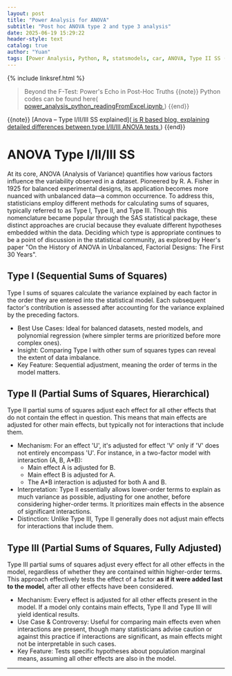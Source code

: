 ```yaml
---
layout: post
title: "Power Analysis for ANOVA"
subtitle: "Post hoc ANOVA type 2 and type 3 analysis"
date: 2025-06-19 15:29:22
header-style: text
catalog: true
author: "Yuan"
tags: [Power Analysis, Python, R, statsmodels, car, ANOVA, Type II SS (sums of squares), Type III SS, FTestPower, TTestIndPower]
---
```

{% include linksref.html %}
>Beyond the F-Test: Power's Echo in Post-Hoc Truths
{{note}} Python codes can be found here(<a href="https://github.com/RaymondSHANG/Accelerated-Midlife-Endocrine-and-Bioenergetic-Brain-Aging-in-APOE4-Females/code/power_analysis_python_readingFromExcel.ipynb" target="_blank" rel="noopener noreferrer">
  power_analysis_python_readingFromExcel.ipynb
</a>) {{end}}

{{note}} [Anova – Type I/II/III SS explained](<a href="https://md.psych.bio.uni-goettingen.de/mv/unit/lm_cat/lm_cat_unbal_ss_explained.html" target="_blank" rel="noopener noreferrer">
  is R based blog, explaining detailed differences between type I/II/III ANOVA tests
</a>) {{end}}

# ANOVA Type I/II/III SS
At its core, ANOVA (Analysis of Variance) quantifies how various factors influence the variability observed in a dataset. Pioneered by R. A. Fisher in 1925 for balanced experimental designs, its application becomes more nuanced with unbalanced data—a common occurrence. To address this, statisticians employ different methods for calculating sums of squares, typically referred to as Type I, Type II, and Type III. Though this nomenclature became popular through the SAS statistical package, these distinct approaches are crucial because they evaluate different hypotheses embedded within the data. Deciding which type is appropriate continues to be a point of discussion in the statistical community, as explored by Heer's paper "On the History of ANOVA in Unbalanced, Factorial Designs: The First 30 Years".

## Type I (Sequential Sums of Squares)
Type I sums of squares calculate the variance explained by each factor in the order they are entered into the statistical model. Each subsequent factor's contribution is assessed after accounting for the variance explained by the preceding factors.

- Best Use Cases: Ideal for balanced datasets, nested models, and polynomial regression (where simpler terms are prioritized before more complex ones).
- Insight: Comparing Type I with other sum of squares types can reveal the extent of data imbalance.
- Key Feature: Sequential adjustment, meaning the order of terms in the model matters.

## Type II (Partial Sums of Squares, Hierarchical)
Type II partial sums of squares adjust each effect for all other effects that do not contain the effect in question. This means that main effects are adjusted for other main effects, but typically not for interactions that include them.

- Mechanism: For an effect 'U', it's adjusted for effect 'V' only if 'V' does not entirely encompass 'U'. For instance, in a two-factor model with interaction (A, B, A*B):
    - Main effect A is adjusted for B.
    - Main effect B is adjusted for A.
    - The A*B interaction is adjusted for both A and B.
- Interpretation: Type II essentially allows lower-order terms to explain as much variance as possible, adjusting for one another, before considering higher-order terms. It prioritizes main effects in the absence of significant interactions.
- Distinction: Unlike Type III, Type II generally does not adjust main effects for interactions that include them.

## Type III (Partial Sums of Squares, Fully Adjusted)
Type III partial sums of squares adjust every effect for all other effects in the model, regardless of whether they are contained within higher-order terms. This approach effectively tests the effect of a factor **as if it were added last to the model**, after all other effects have been considered.
- Mechanism: Every effect is adjusted for all other effects present in the model. If a model only contains main effects, Type II and Type III will yield identical results.
- Use Case & Controversy: Useful for comparing main effects even when interactions are present, though many statisticians advise caution or against this practice if interactions are significant, as main effects might not be interpretable in such cases.
- Key Feature: Tests specific hypotheses about population marginal means, assuming all other effects are also in the model.


---
